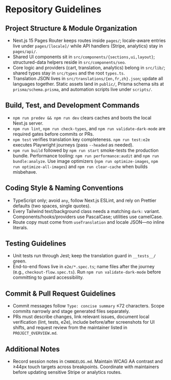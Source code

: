 # Repository Guidelines

## Project Structure & Module Organization
- Next.js 15 Pages Router keeps routes inside `pages/`; locale-aware entries live under `pages/[locale]/` while API handlers (Stripe, analytics) stay in `pages/api/`.
- Shared UI components sit in `src/components/{sections,ui,layout}`; structured-data helpers reside in `src/components/seo`.
- Core logic and providers (cart, translation, analytics) belong in `src/lib/`; shared types stay in `src/types` and the root `types.ts`.
- Translation JSON lives in `src/translations/{en,fr,zh}.json`; update all languages together. Static assets land in `public/`, Prisma schema sits at `prisma/schema.prisma`, and automation scripts live under `scripts/`.

## Build, Test, and Development Commands
- `npm run predev && npm run dev` clears caches and boots the local Next.js server.
- `npm run lint`, `npm run check-types`, and `npm run validate-dark-mode` are required gates before commits or PRs.
- `npm test` verifies translation key completeness. `npm run test:e2e` executes Playwright journeys (pass `--headed` as needed).
- `npm run build` followed by `npm run start` smoke-tests the production bundle. Performance tooling: `npm run performance:audit` and `npm run bundle:analyze`. Use image optimizers (`npm run optimize-images`, `npm run optimize-all-images`) and `npm run clear-cache` when builds misbehave.

## Coding Style & Naming Conventions
- TypeScript only; avoid `any`, follow Next.js ESLint, and rely on Prettier defaults (two spaces, single quotes).
- Every Tailwind text/background class needs a matching `dark:` variant. Components/hooks/providers use PascalCase; utilities use camelCase.
- Route copy must come from `useTranslation` and locale JSON—no inline literals.

## Testing Guidelines
- Unit tests run through Jest; keep the translation guard in `__tests__/` green.
- End-to-end flows live in `e2e/*.spec.ts`; name files after the journey (e.g., `checkout-flow.spec.ts`). Run `npm run validate-dark-mode` before committing to guard accessibility.

## Commit & Pull Request Guidelines
- Commit messages follow `Type: concise summary` ≤72 characters. Scope commits narrowly and stage generated files separately.
- PRs must describe changes, link relevant issues, document local verification (lint, tests, e2e), include before/after screenshots for UI shifts, and request review from the maintainer listed in `PROJECT_OVERVIEW.md`.

## Additional Notes
- Record session notes in `CHANGELOG.md`. Maintain WCAG AA contrast and ≥44px touch targets across breakpoints. Coordinate with maintainers before updating sensitive Stripe or analytics routes.
